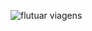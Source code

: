 ![flutuar viagens](https://github.com/RobertoLuizJr/Desafio-recriando-layout-01/assets/162919964/febd4164-8703-46c1-bcfd-1a8a3e71b1f0)
